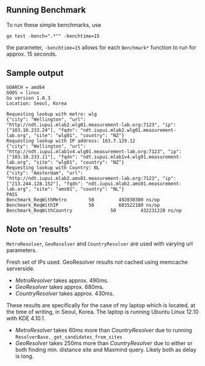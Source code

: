 Running Benchmark
-----------------

To run these simple benchmarks, use

	go test -bench=".*"" -benchtime=15

the parameter, `-benchtime=15` allows for each `Benchmark*` function to run for approx. 15 seconds.


Sample output
-------------

	GOARCH = amd64
	GOOS = linux
	Go version 1.0.3
	Location: Seoul, Korea

	Requesting lookup with metro: wlg
	{"city": "Wellington", "url": "http://ndt.iupui.mlab2.wlg01.measurement-lab.org:7123", "ip": ["103.10.233.24"], "fqdn": "ndt.iupui.mlab2.wlg01.measurement-lab.org", "site": "wlg01", "country": "NZ"}
	Requesting lookup with IP address: 163.7.129.12
	{"city": "Wellington", "url": "http://ndt.iupui.mlab1v4.wlg01.measurement-lab.org:7123", "ip": ["103.10.233.11"], "fqdn": "ndt.iupui.mlab1v4.wlg01.measurement-lab.org", "site": "wlg01", "country": "NZ"}
	Requesting lookup with Country: NL
	{"city": "Amsterdam", "url": "http://ndt.iupui.mlab2.ams01.measurement-lab.org:7123", "ip": ["213.244.128.152"], "fqdn": "ndt.iupui.mlab2.ams01.measurement-lab.org", "site": "ams01", "country": "NL"}
	PASS
	Benchmark_ReqWithMetro        50         492030300 ns/op
	Benchmark_ReqWithIP           50         683522180 ns/op
	Benchmark_ReqWithCountry              50         432231220 ns/op

Note on 'results'
-----------------

`MetroResolver`, `GeoResolver` and `CountryResolver` are used with varying url parameters.

Fresh set of IPs used. GeoResolver results not cached using memcache serverside.

- *MetroResolver* takes approx. 490ms.
- *GeoResolver* takes approx. 680ms.
- *CountryResolver* takes approx. 430ms.

These results are specifically for the case of my laptop which is located, at the time of writing, in Seoul, Korea. The laptop is running Ubuntu Linux 12.10 with KDE 4.10.1.

- *MetroResolver* takes 60ms more than *CountryResolver* due to running `ResolverBase._get_candidates_from_sites`
- *GeoResolver* takes 250ms more than *CountryResolver* due to either or both finding min. distance site and Maxmind query. Likely both as delay is long.
